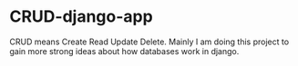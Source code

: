 # CRUD-django-app
CRUD means Create Read Update Delete. Mainly I am doing this project to gain more strong ideas about how databases work in django.
